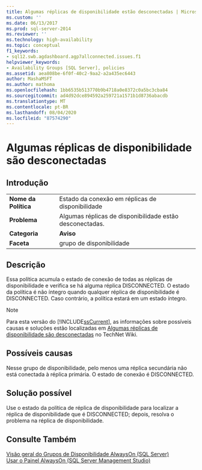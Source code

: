 ```yaml
---
title: Algumas réplicas de disponibilidade estão desconectadas | Microsoft Docs
ms.custom: ''
ms.date: 06/13/2017
ms.prod: sql-server-2014
ms.reviewer: ''
ms.technology: high-availability
ms.topic: conceptual
f1_keywords:
- sql12.swb.agdashboard.agp7allconnected.issues.f1
helpviewer_keywords:
- Availability Groups [SQL Server], policies
ms.assetid: aea808be-6f0f-40c2-9aa2-a2a435ec6443
author: MashaMSFT
ms.author: mathoma
ms.openlocfilehash: 1bb6535b513770b9b4718a0e8372c0a5bc3cba84
ms.sourcegitcommit: ad4d92dce894592a259721a1571b1d8736abacdb
ms.translationtype: MT
ms.contentlocale: pt-BR
ms.lasthandoff: 08/04/2020
ms.locfileid: "87574290"
---
```

# <a name="some-availability-replicas-are-disconnected"></a>Algumas réplicas de disponibilidade são desconectadas
    
## <a name="introduction"></a>Introdução  
  
|||  
|-|-|  
|**Nome da Política**|Estado da conexão em réplicas de disponibilidade|  
|**Problema**|Algumas réplicas de disponibilidade estão desconectadas.|  
|**Categoria**|**Aviso**|  
|**Faceta**|grupo de disponibilidade|  
  
## <a name="description"></a>Descrição  
 Essa política acumula o estado de conexão de todas as réplicas de disponibilidade e verifica se há alguma réplica DISCONNECTED. O estado da política é não íntegro quando qualquer réplica de disponibilidade é DISCONNECTED. Caso contrário, a política estará em um estado íntegro.  
  
> [!NOTE]  
>   Para esta versão do [!INCLUDE[ssCurrent](../../../includes/sscurrent-md.md)], as informações sobre possíveis causas e soluções estão localizadas em [Algumas réplicas de disponibilidade são desconectadas](https://go.microsoft.com/fwlink/p/?LinkId=220855) no TechNet Wiki.  
  
## <a name="possible-causes"></a>Possíveis causas  
 Nesse grupo de disponibilidade, pelo menos uma réplica secundária não está conectada à réplica primária. O estado de conexão é DISCONNECTED.  
  
## <a name="possible-solution"></a>Solução possível  
 Use o estado da política de réplica de disponibilidade para localizar a réplica de disponibilidade que é DISCONNECTED; depois, resolva o problema na réplica de disponibilidade.  
  
## <a name="see-also"></a>Consulte Também  
 [Visão geral do Grupos de Disponibilidade AlwaysOn &#40;SQL Server&#41;](overview-of-always-on-availability-groups-sql-server.md)   
 [Usar o Painel AlwaysOn &#40;SQL Server Management Studio&#41;](use-the-always-on-dashboard-sql-server-management-studio.md)  
  
  
